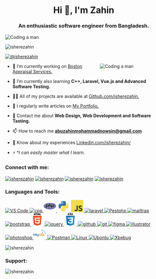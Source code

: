<h1 align="center">Hi 👋, I'm Zahin</h1>
<h3 align="center">An enthusiastic software engineer from Bangladesh.</h3>
<img align="center" alt="Coding a man" src="https://visme.co/blog/wp-content/uploads/2020/02/header.gif" alt="">

<p align="left"> <img src="https://komarev.com/ghpvc/?username=isherezahin&label=Profile%20views&color=0e75b6&style=flat" alt="isherezahin" /> </p>

<p align="left"> <a href="https://www.linkedin.com/in/isherezahin/" target="blank"><img src="https://img.shields.io/twitter/follow/isherezahin?logo=linkedin&style=for-the-badge" alt="@isherezahin" /></a> </p>

<img align="right" alt="Coding a man" width="200" src="https://user-images.githubusercontent.com/74038190/212284087-bbe7e430-757e-4901-90bf-4cd2ce3e1852.gif" alt="">


- 🔭 I’m currently working on [Boston Appraisal Services.](https://bas.bostonappraisal.com/)

- 🌱 I’m currently also learning **C++, Laravel, Vue.js and Advanced Software Testing.**

- 👨‍💻 All of my projects are available at [Github.com/isherezahin.](https://github.com/isherezahin?tab=repositories)

- 📝 I regularly write articles on [My Portfolio.](#)

- 💬 Contact me about **Web Design, Web Development and Software Tasting.**

- 📫 How to reach me **abuzahinmohammadnowsin@gmail.com**

- 📄 Know about my experiences [Linkedin.com/isherezahin/](https://www.linkedin.com/in/isherezahin/)

- ⚡ **I can easily master what I learn.*

<h3 align="left">Connect with me:</h3>
<p align="left">
<a href="https://linkedin.com/in/isherezahin" target="blank"><img align="center" src="https://raw.githubusercontent.com/rahuldkjain/github-profile-readme-generator/master/src/images/icons/Social/linked-in-alt.svg" alt="isherezahin" height="30" width="40" /></a>
<a href="https://fb.com/isherezahin" target="blank"><img align="center" src="https://raw.githubusercontent.com/rahuldkjain/github-profile-readme-generator/master/src/images/icons/Social/facebook.svg" alt="isherezahin" height="30" width="40" /></a>
<a href="https://instagram.com/isherezahin" target="blank"><img align="center" src="https://raw.githubusercontent.com/rahuldkjain/github-profile-readme-generator/master/src/images/icons/Social/instagram.svg" alt="isherezahin" height="30" width="40" /></a>
<a href="https://www.youtube.com/c/isherezahin" target="blank"><img align="center" src="https://raw.githubusercontent.com/rahuldkjain/github-profile-readme-generator/master/src/images/icons/Social/youtube.svg" alt="isherezahin" height="30" width="40" /></a>
</p>

<h3 align="left">Languages and Tools:</h3>
<p align="left">
  <a href="https://code.visualstudio.com/" target="_blank" > <img src="https://upload.wikimedia.org/wikipedia/commons/thumb/9/9a/Visual_Studio_Code_1.35_icon.svg/2048px-Visual_Studio_Code_1.35_icon.svg.png" alt="VS Code" width="40" height="40"/> </a>
  <a href="https://www.cpp.net" target="_blank" > <img src="https://upload.wikimedia.org/wikipedia/commons/thumb/1/18/ISO_C%2B%2B_Logo.svg/800px-ISO_C%2B%2B_Logo.svg.png" alt="cpp" width="40" height="40"/> </a>
  <a href="https://www.php.net" target="_blank" > <img src="https://raw.githubusercontent.com/devicons/devicon/master/icons/php/php-original.svg" alt="php" width="40" height="40"/> </a>
  <a href="https://www.python.org" target="_blank" > <img src="https://raw.githubusercontent.com/devicons/devicon/master/icons/python/python-original.svg" alt="python" width="40" height="40"/> </a>
  <a href="https://developer.mozilla.org/en-US/docs/Web/JavaScript" target="_blank" > <img src="https://raw.githubusercontent.com/devicons/devicon/master/icons/javascript/javascript-original.svg" alt="javascript" width="40" height="40"/> </a>
  <a href="https://laravel.com/" target="_blank" > <img src="https://upload.wikimedia.org/wikipedia/commons/thumb/9/9a/Laravel.svg/800px-Laravel.svg.png" alt="laravel" width="40" height="40"/> </a>
  <a href="https://pestphp.com/" target="_blank"> <img src="https://avatars.githubusercontent.com/u/62078253?s=200&v=4" alt="Pestphp" width="40" height="40"/> </a>
  <a href="https://mailtrap.io/" target="_blank"> <img src="https://mailtrap.io/wp-content/uploads/2018/11/cropped-512px-mailtrap-logo-1.png" alt="mailtrap" width="40" height="40"/> </a>
  <a href="https://getbootstrap.com" target="_blank" > <img src="https://upload.wikimedia.org/wikipedia/commons/thumb/b/b2/Bootstrap_logo.svg/800px-Bootstrap_logo.svg.png" alt="bootstrap" width="40" height="40"/> </a>
  <a href="https://www.w3.org/html/" target="_blank" > <img src="https://raw.githubusercontent.com/devicons/devicon/master/icons/html5/html5-original-wordmark.svg" alt="html5" width="40" height="40"/> </a>
  <a href="https://jquery.com/" target="_blank" > <img src="https://upload.wikimedia.org/wikipedia/en/thumb/9/9e/JQuery_logo.svg/1920px-JQuery_logo.svg.png" alt="jquery" width="60" height="40"/> </a>
  <a href="https://www.w3schools.com/css/" target="_blank" > <img src="https://raw.githubusercontent.com/devicons/devicon/master/icons/css3/css3-original-wordmark.svg" alt="css3" width="40" height="40"/> </a> 
  <a href="https://github.com/" target="_blank" > <img src="https://e7.pngegg.com/pngimages/806/394/png-clipart-blue-animal-logo-github-icon-github-blue-world-thumbnail.png" alt="github" width="40" height="40"/> </a>
  <a href="https://git-scm.com/" target="_blank" > <img src="https://www.vectorlogo.zone/logos/git-scm/git-scm-icon.svg" alt="git" width="40" height="40"/> </a> 
  <a href="https://www.figma.com/" target="_blank" > <img src="https://www.vectorlogo.zone/logos/figma/figma-icon.svg" alt="figma" width="40" height="40"/> </a>
  <a href="https://www.adobe.com/in/products/illustrator.html" target="_blank" > <img src="https://www.vectorlogo.zone/logos/adobe_illustrator/adobe_illustrator-icon.svg" alt="illustrator" width="40" height="40"/> </a>
  <a href="https://www.photoshop.com/en" target="_blank" > <img src="https://upload.wikimedia.org/wikipedia/commons/thumb/2/20/Photoshop_CC_icon.png/615px-Photoshop_CC_icon.png" alt="photoshop" width="40" height="40"/> </a>
  <a href="https://www.mysql.com/" target="_blank" > <img src="https://raw.githubusercontent.com/devicons/devicon/master/icons/mysql/mysql-original-wordmark.svg" alt="mysql" width="40" height="40"/> </a> 
  <a href="https://www.postman.com/" target="_blank"> <img src="https://cdn.worldvectorlogo.com/logos/postman.svg" alt="Postman" width="40" height="40"/> </a>
  <a href="https://www.linux.org/" target="_blank"> <img src="https://upload.wikimedia.org/wikipedia/commons/3/35/Tux.svg" alt="Linux" width="40" height="40"/> </a>
  <a href="https://ubuntu.com/" target="_blank"> <img src="https://upload.wikimedia.org/wikipedia/commons/9/9e/UbuntuCoF.svg" alt="Ubontu" width="40" height="40"/> </a>
  <a href="https://xdebug.org/" target="_blank"> <img src="https://upload.wikimedia.org/wikipedia/commons/thumb/c/c3/Xdebug_Logo.svg/1280px-Xdebug_Logo.svg.png" alt="Xbebug" width="60" height="30"/> </a>
</p>

<p><img align="center" src="https://github-readme-stats.vercel.app/api/top-langs?username=isherezahin&show_icons=true&locale=en&layout=compact" alt="isherezahin" /></p>


<h3 align="left">Support:</h3>
<p><a href="https://www.buymeacoffee.com/isherezahin"> <img align="left" src="https://cdn.buymeacoffee.com/buttons/v2/default-yellow.png" height="50" width="210" alt="isherezahin" /></a></p><br><br>

